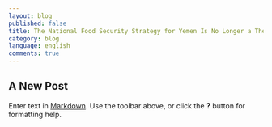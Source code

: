 ```yaml
---
layout: blog
published: false
title: The National Food Security Strategy for Yemen Is No Longer a Theoretical Document
category: blog
language: english
comments: true
---
```


## A New Post

Enter text in [Markdown](http://daringfireball.net/projects/markdown/). Use the toolbar above, or click the **?** button for formatting help.
